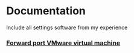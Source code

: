 Documentation
================================

Include all settings software from my experience

### [Forward port VMware virtual machine](https://github.com/thanhpv-h9/documentation/blob/master/vmware.md)